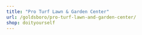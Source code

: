 ```yaml
---
title: "Pro Turf Lawn & Garden Center"
url: /goldsboro/pro-turf-lawn-and-garden-center/
shop: doityourself
---
```

